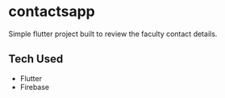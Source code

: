# contactsapp

Simple flutter project built to review the faculty contact details.

## Tech Used
- Flutter 
- Firebase
